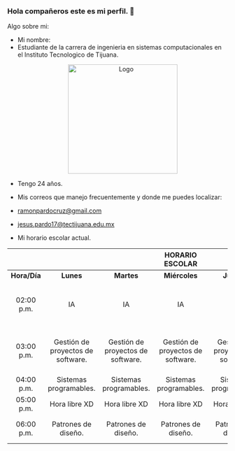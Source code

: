### Hola compañeros este es mi perfil. 👋

Algo sobre mi:

- Mi nombre:
- Estudiante de la carrera de ingenieria en sistemas computacionales en el Instituto Tecnologico de Tijuana. <p align="center">
    <img alt="Logo" src="https://www.tijuana.tecnm.mx/wp-content/themes/tecnm/images/logo_TECT.png" width=250 height=250>
</p>

- Tengo 24 años.
- Mis correos que manejo frecuentemente y donde me puedes localizar:
- ramonpardocruz@gmail.com
- jesus.pardo17@tectijuana.edu.mx

- Mi horario escolar actual.


|             |                       |                       | **HORARIO ESCOLAR**   |                       |                      |
|:----------: |:---------------------:|:---------------------:|:---------------------:|:---------------------:|:--------------------:|
| **Hora/Día**| **Lunes**             |**Martes**             | **Miércoles**         | **Jueves**            | **Viernes**          |
| 02:00 p.m.  | IA    | IA    | IA    | IA    |      Gestión de proyectos de software.                |
| 03:00 p.m.  | Gestión de proyectos de software. | Gestión de proyectos de software. |Gestión de proyectos de software. |Gestión de proyectos de software. | Gestión de proyectos de software.                     |
| 04:00 p.m.  | Sistemas programables.        |Sistemas programables.       | Sistemas programables. | Sistemas programables.      |                      |
| 05:00 p.m.  | Hora libre XD | Hora libre XD   | Hora libre XD   | Hora libre XD   | Hora libre XD  |
| 06:00 p.m.  | Patrones de diseño.  |Patrones de diseño.  | Patrones de diseño.  | Patrones de diseño.  | Patrones de diseño.|


<!--
**RamonPardo1580/RamonPardo1580** is a ✨ _special_ ✨ repository because its `README.md` (this file) appears on your GitHub profile.

